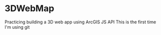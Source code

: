 # 3DWebMap
Practicing building a 3D web app using ArcGIS JS API
This is the first time I'm using git 
